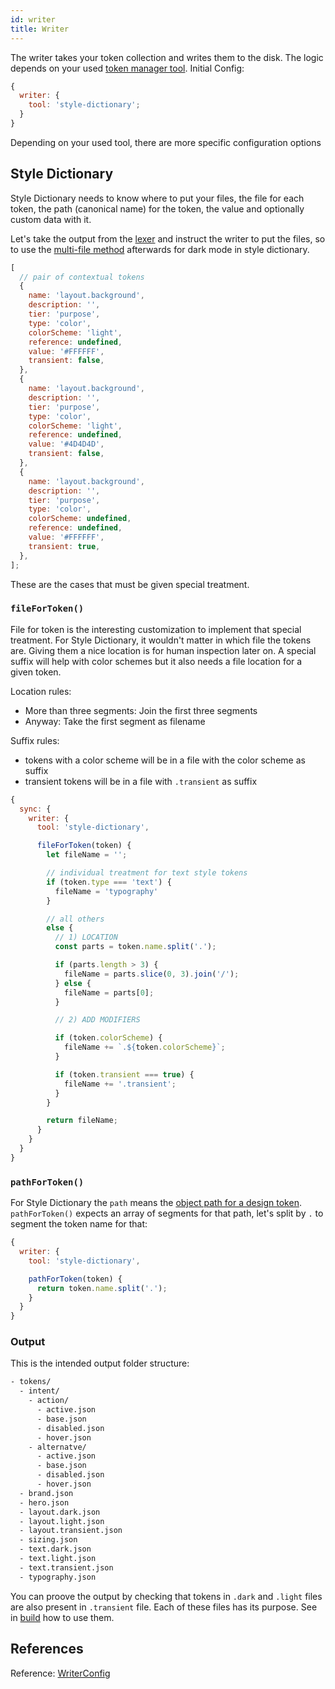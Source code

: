 ```yaml
---
id: writer
title: Writer
---
```


The writer takes your token collection and writes them to the disk. The
logic depends on your used [token manager tool](glossary.md#token-manager-tool).
Initial Config:

```js
{
  writer: {
    tool: 'style-dictionary';
  }
}
```

Depending on your used tool, there are more specific configuration options

## Style Dictionary

Style Dictionary needs to know where to put your files, the file for each token,
the path (canonical name) for the token, the value and optionally custom data
with it.

Let's take the output from the [lexer](./lexer.md) and instruct the writer to
put the files, so to use the [multi-file
method](https://dbanks.design/blog/dark-mode-with-style-dictionary) afterwards
for dark mode in style dictionary.

```js
[
  // pair of contextual tokens
  {
    name: 'layout.background',
    description: '',
    tier: 'purpose',
    type: 'color',
    colorScheme: 'light',
    reference: undefined,
    value: '#FFFFFF',
    transient: false,
  },
  {
    name: 'layout.background',
    description: '',
    tier: 'purpose',
    type: 'color',
    colorScheme: 'light',
    reference: undefined,
    value: '#4D4D4D',
    transient: false,
  },
  {
    name: 'layout.background',
    description: '',
    tier: 'purpose',
    type: 'color',
    colorScheme: undefined,
    reference: undefined,
    value: '#FFFFFF',
    transient: true,
  },
];
```

These are the cases that must be given special treatment.

### `fileForToken()`

File for token is the interesting customization to implement that special
treatment. For Style Dictionary, it wouldn't matter in which file the tokens are. Giving
them a nice location is for human inspection later on. A special suffix will
help with color schemes but it also needs a file location for a given token.

Location rules:

- More than three segments: Join the first three segments
- Anyway: Take the first segment as filename

Suffix rules:

- tokens with a color scheme will be in a file with the color scheme as suffix
- transient tokens will be in a file with `.transient` as suffix

```js
{
  sync: {
    writer: {
      tool: 'style-dictionary',

      fileForToken(token) {
        let fileName = '';

        // individual treatment for text style tokens
        if (token.type === 'text') {
          fileName = 'typography'
        }

        // all others
        else {
          // 1) LOCATION
          const parts = token.name.split('.');

          if (parts.length > 3) {
            fileName = parts.slice(0, 3).join('/');
          } else {
            fileName = parts[0];
          }

          // 2) ADD MODIFIERS

          if (token.colorScheme) {
            fileName += `.${token.colorScheme}`;
          }

          if (token.transient === true) {
            fileName += '.transient';
          }
        }

        return fileName;
      }
    }
  }
}
```

### `pathForToken()`

For Style Dictionary the `path` means the [object path for a design
token](https://amzn.github.io/style-dictionary/#/tokens?id=default-design-token-metadata).
`pathForToken()` expects an array of segments for that path, let's split by `.`
to segment the token name for that:

```js
{
  writer: {
    tool: 'style-dictionary',

    pathForToken(token) {
      return token.name.split('.');
    }
  }
}
```

### Output

This is the intended output folder structure:

```sh
- tokens/
  - intent/
    - action/
      - active.json
      - base.json
      - disabled.json
      - hover.json
    - alternatve/
      - active.json
      - base.json
      - disabled.json
      - hover.json
  - brand.json
  - hero.json
  - layout.dark.json
  - layout.light.json
  - layout.transient.json
  - sizing.json
  - text.dark.json
  - text.light.json
  - text.transient.json
  - typography.json
```

You can proove the output by checking that tokens in `.dark` and `.light` files
are also present in `.transient` file. Each of these files has its purpose. See
in [build](../build.md) how to use them.

## References

Reference: [WriterConfig](api/theemo.writerconfig)
